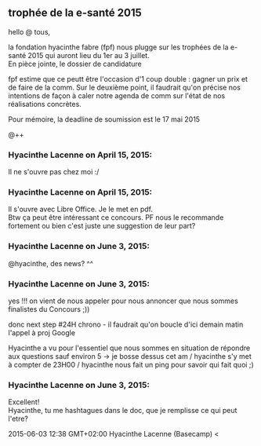 ## trophée de la e-santé 2015



hello @ tous,  
  
la fondation hyacinthe fabre (fpf) nous plugge sur les trophées de la e-santé
2015 qui auront lieu du 1er au 3 juillet.  
En pièce jointe, le dossier de candidature  
  
fpf estime que ce peutt être l'occasion d'1 coup double : gagner un prix et de
faire de la comm. Sur le deuxième point, il faudrait qu'on précise nos
intentions de façon à caler notre agenda de comm sur l'état de nos
réalisations concrètes.  
  
Pour mémoire, la deadline de soumission est le 17 mai 2015  
  
@++



### **Hyacinthe Lacenne** on April 15, 2015:



Il ne s'ouvre pas chez moi :/



### **Hyacinthe Lacenne** on April 15, 2015:



Il s'ouvre avec Libre Office. Je le met en pdf.  
Btw ça peut être intéressant ce concours. PF nous le recommande fortement ou
bien c'est juste une suggestion de leur part?



### **Hyacinthe Lacenne** on June 3, 2015:



@hyacinthe, des news? ^^



### **Hyacinthe Lacenne** on June 3, 2015:



yes !!! on vient de nous appeler pour nous annoncer que nous sommes finalistes
du Concours ;))  
  
donc next step #24H chrono - il faudrait qu'on boucle d'ici demain matin
l'appel à proj Google  
  
Hyacinthe a vu pour l'essentiel que nous sommes en situation de répondre aux
questions sauf environ 5 -&gt; je bosse dessus cet am / hyacinthe s'y met à compter
de 23H00 / hyacinthe nous fait un ping pour savoir qui fait quoi ;)



### **Hyacinthe Lacenne** on June 3, 2015:



Excellent!  
Hyacinthe, tu me hashtagues dans le doc, que je remplisse ce qui peut l'etre?  
  
2015-06-03 12:38 GMT+02:00 Hyacinthe Lacenne (Basecamp) &lt;



